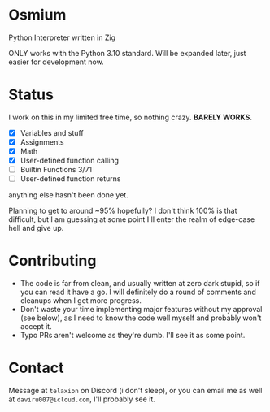 # Osmium

Python Interpreter written in Zig

ONLY works with the Python 3.10 standard. Will be expanded later, just easier for development now.

# Status

I work on this in my limited free time, so nothing crazy. 
**BARELY WORKS**.

- [x]  Variables and stuff
- [x]  Assignments
- [x]  Math
- [x]  User-defined function calling
- [ ]  Builtin Functions 3/71
- [ ]  User-defined function returns
      
anything else hasn't been done yet.

Planning to get to around ~95% hopefully? I don't think 100% is that difficult, but I am guessing at some point I'll enter the realm of edge-case hell and give up.

# Contributing

- The code is far from clean, and usually written at zero dark stupid, so if you can read it have a go. I will definitely do a round of comments and cleanups when I get more progress.
- Don't waste your time implementing major features without my approval (see below), as I need to know the code well myself and probably won't accept it.
- Typo PRs aren't welcome as they're dumb. I'll see it as some point.

# Contact

Message at `telaxion` on Discord (i don't sleep), or you can email me as well at `daviru007@icloud.com`, I'll probably see it.
